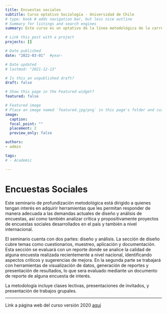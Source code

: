 ```yaml
---
title: Encuestas sociales
subtitle: Curso optativo Sociología - Universidad de Chile
# type: book # adds navigation bar, but less nice outline
# Summary for listings and search engines
summary: Este curso es un optativo de la línea metodológica de la carrera de sociología de la Universidad de Chile y se ofrece a estudiantes entre 3er y 5to año de la carrera.

# Link this post with a project
projects: []

# Date published
date: "2022-03-01"  #year-

# Date updated
# lastmod: "2021-12-13"

# Is this an unpublished draft?
draft: false

# Show this page in the Featured widget?
featured: false

# Featured image
# Place an image named `featured.jpg/png` in this page's folder and customize its options here.
image:
  caption:
  focal_point: ""
  placement: 2
  preview_only: false

authors:
- admin

tags:
# - Academic

---
```


# Encuestas Sociales

Este seminario de profundización metodológica está dirigido a quienes tengan interés en adquirir herramientas que les permitan responder de manera adecuada a las demandas actuales de diseño y análisis de encuestas, así como también analizar crítica y propositivamente proyectos de encuestas sociales desarrollados en el país y también a nivel internacional.

El seminario cuenta con dos partes: diseño y análisis. La sección de diseño cubre temas como cuestionarios, muestreo, aplicación y documentación. Esta sección se evaluará con un reporte donde se analice la calidad de alguna encuesta realizada recientemente a nivel nacional, identificando aspectos críticos y sugerencias de mejora. En la segunda parte se trabajará con herramientas de visualización de datos, generación de reportes y presentación de resultados, lo que sera evaluado mediante un documento de reporte de alguna encuesta de interés.

La metodología incluye clases lectivas, presentaciones de invitados, y presentación de trabajos grupales.

----

Link a página web del curso versión 2020 [aquí](https://encuestas-sociales.netlify.app/)
